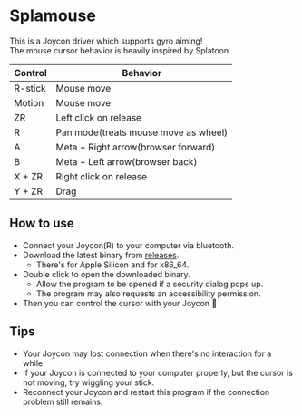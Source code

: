 # Splamouse

This is a Joycon driver which supports gyro aiming!  
The mouse cursor behavior is heavily inspired by Splatoon.

| Control | Behavior                                             |
|---------|------------------------------------------------------|
| R-stick | Mouse move                                           |
| Motion  | Mouse move                                           |
| ZR      | Left click on release                                |
| R       | Pan mode(treats mouse move as wheel)                 |
| A       | Meta + Right arrow(browser forward)                  |
| B       | Meta + Left arrow(browser back)                      |
| X + ZR  | Right click on release                               |
| Y + ZR  | Drag                                                 |

## How to use

- Connect your Joycon(R) to your computer via bluetooth.
- Download the latest binary from [releases](https://github.com/gitusp/splamouse/releases).
    - There's for Apple Silicon and for x86_64.
- Double click to open the downloaded binary.
    - Allow the program to be opened if a security dialog pops up.
    - The program may also requests an accessibility permission.
- Then you can control the cursor with your Joycon :tada:

## Tips

- Your Joycon may lost connection when there's no interaction for a while.
- If your Joycon is connected to your computer properly, but the cursor is not moving, try wiggling your stick.
- Reconnect your Joycon and restart this program if the connection problem still remains.
